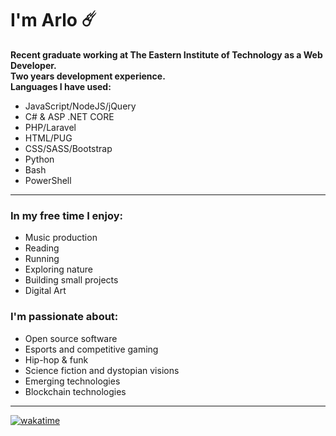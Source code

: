 # I'm Arlo ☄️
**Recent graduate working at The Eastern Institute of Technology as a Web Developer.**  
**Two years development experience.**  
**Languages I have used:**
- JavaScript/NodeJS/jQuery
- C# & ASP .NET CORE
- PHP/Laravel
- HTML/PUG
- CSS/SASS/Bootstrap
- Python
- Bash
- PowerShell
---
### In my free time I enjoy:
- Music production
- Reading
- Running
- Exploring nature
- Building small projects
- Digital Art

### I'm passionate about:
- Open source software
- Esports and competitive gaming
- Hip-hop & funk
- Science fiction and dystopian visions
- Emerging technologies
- Blockchain technologies

---

[![wakatime](https://wakatime.com/badge/user/4b403875-2abb-4659-950b-05b75013fac7.svg)](https://wakatime.com/@4b403875-2abb-4659-950b-05b75013fac7?style=plastic)

<!--
**20rp/20rp** is a ✨ _special_ ✨ repository because its `README.md` (this file) appears on your GitHub profile.

Here are some ideas to get you started:

- 🔭 I’m currently working on ...
- 🌱 I’m currently learning ...
- 👯 I’m looking to collaborate on ...
- 🤔 I’m looking for help with ...
- 💬 Ask me about ...
- 📫 How to reach me: ...
- 😄 Pronouns: ...
- ⚡ Fun fact: ...
-->
